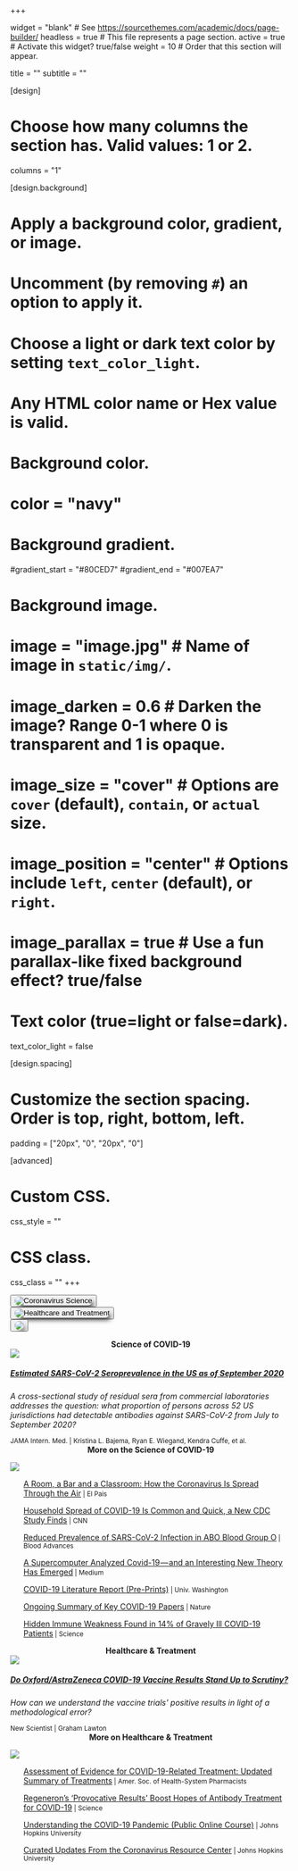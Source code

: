 +++

widget = "blank"  # See https://sourcethemes.com/academic/docs/page-builder/
headless = true  # This file represents a page section.
active = true  # Activate this widget? true/false
weight = 10  # Order that this section will appear.

title = ""
subtitle = ""

[design]
  # Choose how many columns the section has. Valid values: 1 or 2.
  columns = "1"

[design.background]
  # Apply a background color, gradient, or image.
  #   Uncomment (by removing `#`) an option to apply it.
  #   Choose a light or dark text color by setting `text_color_light`.
  #   Any HTML color name or Hex value is valid.

  # Background color.
  # color = "navy"
  
  # Background gradient.
  #gradient_start = "#80CED7"
  #gradient_end = "#007EA7"
  
  # Background image.
  # image = "image.jpg"  # Name of image in `static/img/`.
  # image_darken = 0.6  # Darken the image? Range 0-1 where 0 is transparent and 1 is opaque.
  # image_size = "cover"  #  Options are `cover` (default), `contain`, or `actual` size.
  # image_position = "center"  # Options include `left`, `center` (default), or `right`.
  # image_parallax = true  # Use a fun parallax-like fixed background effect? true/false
  
  # Text color (true=light or false=dark).
  text_color_light = false

[design.spacing]
  # Customize the section spacing. Order is top, right, bottom, left.
  padding = ["20px", "0", "20px", "0"]

[advanced]
 # Custom CSS. 
 css_style = ""
 
 # CSS class.
 css_class = ""
+++

<script src="https://raw.githubusercontent.com/dickansj/MasterYourPPE/master/assets/js/newsCollapse.js"></script>

<div class="container" style="min-width: 0; min-height: 0">

  <div class="row align-items-center px-0" style="justify-content: space-evenly; min-width: 0; min-height: 0; overflow:hidden; flex-wrap:nowrap">
    <div class="col-xs-3 col-sm-3 col-md-3 col-lg-3 col-xl-3 mb-4 px-0" style="min-width: 0; min-height: 0">
      <button class="btn" type="button" style="min-width: 0" data-toggle="collapse" data-target="#science" role="button" aria-expanded="false" aria-controls="science" onclick="location.href = '#articles';">
        <img class="img-fluid" style="box-shadow: 0.4em 0.5em 0.75em -0.3em; border-radius: 1.7em" src="https://github.com/dickansj/MasterYourPPE/blob/master/assets/images/news/covid-science.png?raw=true" alt="Coronavirus Science">
      </button>
    </div>
    <div class="col-xs-3 col-sm-3 col-md-3 col-lg-3 col-xl-3 mb-4 px-0" style="min-width: 0; min-height: 0">
      <button class="btn" type="button" style="min-width: 0" data-toggle="collapse" data-target="#healthcare" role="button" aria-expanded="false" aria-controls="healthcare" onclick="location.href = '#articles';">
        <img class="img-fluid" style="box-shadow: 0.4em 0.5em 0.75em -0.3em; border-radius: 1.7em" src="https://github.com/dickansj/MasterYourPPE/blob/master/assets/images/news/covid-healthcare.png?raw=true" alt="Healthcare and Treatment">
      </button>
    </div>
    <div class="col-xs-3 col-sm-3 col-md-3 col-lg-3 col-xl-3 mb-4 px-0" style="min-width: 0; min-height: 0">
      <button class="btn" type="button" style="min-width: 0" onclick="window.open('https://covid19.who.int/','_blank');">
        <img class="img-fluid" style="box-shadow: 0.4em 0.5em 0.75em -0.3em; border-radius: 1.7em" src="https://github.com/dickansj/MasterYourPPE/blob/master/assets/images/news/who-dashboard.png?raw=true alt="WHO Coronavirus Dashboard">
      </button>
    </div>
  </div>

  <p><a id="articles"></a></p>

  <div class="collapse show" id="science">
    <div class="row align-items-center justify-content-around">
      <div class="col-xs-12 col-sm-12 col-md-9 col-lg-9 col-xl-8 my-4">
        <div class="card">
          <div class="card-header lead" style="font-weight: bold; text-align: center">Science of COVID-19</div>
          <a href="https://jamanetwork.com/journals/jamainternalmedicine/fullarticle/2773576" target="_blank">
            <img class="card-img-top" src="https://cdn.jamanetwork.com/ama/content_public/journal/intemed/0/ioi200107f1_1606151044.56634.png?Expires=2147483647&Signature=YTLOWXHTgdfP7xO4DEK8AgV-5ULY--PqaNlabv1J4vbNNGg-xtgEbAJd7yM54CBXcSyvyARyqDbq3l~mDej1K9TiTpSkL7vKU18REQ7KjCUyYSzPBM64P8dWgC~~~1auuv4IkzqXQK-3cXRbxSbUMjZ7ZWiD8i4Ebof7-izZmNn3KzD9zvBkncbOw9GuuYCKLAItybc8sYFgZAR~kI84LPcXqxBWXiYisjnqogH6MTRqTN~NliGRuBH0dlxHhychBOQiAq0K5EmfU6OQNklEs3AXtZz9HDVoEwNg5fKJROSjBz893aQeZzre4zVW~rH6D2~JfrnwoNHrGdM~A9AJjQ__&Key-Pair-Id=APKAIE5G5CRDK6RD3PGA">
          </a>
          <div class="card-body">
            <a href="https://jamanetwork.com/journals/jamainternalmedicine/fullarticle/2773576" target="_blank">
              <h5 class="card-title">Estimated SARS-CoV-2 Seroprevalence in the US as of September 2020</h5>
            </a>
            <p class="card-text text-left" style="font-style: italic">A cross-sectional study of residual sera from commercial laboratories addresses the question: what proportion of persons across 52 US jurisdictions had detectable antibodies against SARS-CoV-2 from July to September 2020?</p>
          </div>
          <div class="card-footer">
            <small class="text-muted">JAMA Intern. Med. | Kristina L. Bajema, Ryan E. Wiegand, Kendra Cuffe, et al.</small>
          </div>
        </div>
      </div>
    </div>
    <div class="row align-items-center justify-content-around">
      <div class="col-xs-12 col-sm-12 col-md-9 col-lg-9 col-xl-8">
        <div class="card">
          <div class="card-header" style="font-weight: bold; text-align: center">More on the Science of COVID-19</div>
          <div class="card-body">
            <p><a href="https://www.masteryourppe.com/#contact"><img src="https://img.shields.io/badge/contributions-welcome-brightgreen.svg?style=flat" class="mx-auto d-block"></a></p>
            <ul><a href="https://english.elpais.com/society/2020-10-28/a-room-a-bar-and-a-class-how-the-coronavirus-is-spread-through-the-air.html" target="_blank">A Room, a Bar and a Classroom: How the Coronavirus Is Spread Through the Air</a><small class="text-muted"> | El Pais</small></ul>
            <ul><a href="https://amp.cnn.com/cnn/2020/10/30/health/household-spread-covid-19-wellness/index.html" target="_blank">Household Spread of COVID-19 Is Common and Quick, a New CDC Study Finds</a><small class="text-muted"> | CNN</small></ul>
            <ul><a href="https://ashpublications.org/bloodadvances/article/4/20/4990/463793" target="_blank">Reduced Prevalence of SARS-CoV-2 Infection in ABO Blood Group O</a><small class="text-muted"> | Blood Advances</small></ul>
            <ul><a href="https://elemental.medium.com/a-supercomputer-analyzed-covid-19-and-an-interesting-new-theory-has-emerged-31cb8eba9d63" target="_blank">A Supercomputer Analyzed Covid-19 — and an Interesting New Theory Has Emerged</a><small class="text-muted"> | Medium</small></ul>
            <ul><a href="https://depts.washington.edu/pandemicalliance/covid-19-literature-report/latest-reports/" target="_blank">COVID-19 Literature Report (Pre-Prints)</a><small class="text-muted"> | Univ. Washington</small></ul>
            <ul><a href="https://www.nature.com/articles/d41586-020-00502-w" target="_blank">Ongoing Summary of Key COVID-19 Papers</a><small class="text-muted"> | Nature</small></ul>
            <ul><a href="https://www.sciencemag.org/news/2020/09/hidden-immune-weakness-found-14-gravely-ill-covid-19-patients" target="_blank">Hidden Immune Weakness Found in 14% of Gravely Ill COVID-19 Patients</a><small class="text-muted"> | Science</small></ul>
          </div>
        </div>
      </div>     
    </div>
  </div>

  <div class="collapse" id="healthcare">
    <div class="row align-items-center justify-content-around">
      <div class="col-xs-12 col-sm-12 col-md-9 col-lg-9 col-xl-8 my-4">
        <div class="card">
          <div class="card-header lead" style="font-weight: bold; text-align: center">Healthcare & Treatment</div>
          <a href="https://www.newscientist.com/article/2261092-do-oxford-astrazeneca-covid-19-vaccine-results-stand-up-to-scrutiny/" target="_blank">
            <img class="card-img-top" src="https://images.newscientist.com/wp-content/uploads/2020/11/27115821/27-nov_vaccine-briefing.jpg?width=800">
          </a>
          <div class="card-body">
            <a href="https://www.newscientist.com/article/2261092-do-oxford-astrazeneca-covid-19-vaccine-results-stand-up-to-scrutiny/" target="_blank">
              <h5 class="card-title">Do Oxford/AstraZeneca COVID-19 Vaccine Results Stand Up to Scrutiny?</h5>
            </a>
            <p class="card-text text-left" style="font-style: italic">How can we understand the vaccine trials' positive results in light of a methodological error?</p>
          </div>
          <div class="card-footer">
            <small class="text-muted">New Scientist | Graham Lawton</small>
          </div>
        </div>
      </div>
    </div>
    <div class="row align-items-center justify-content-around">
      <div class="col-xs-12 col-sm-12 col-md-9 col-lg-9 col-xl-8">
        <div class="card">
          <div class="card-header" style="font-weight: bold; text-align: center">More on Healthcare & Treatment</div>
          <div class="card-body">
            <p><a href="https://www.masteryourppe.com/#contact"><img src="https://img.shields.io/badge/contributions-welcome-brightgreen.svg?style=flat" class="mx-auto d-block"></a></p>
            <ul><a href="https://www.ashp.org/-/media/8CA43C674C6D4335B6A19852843C4052.ashx" target="_blank">Assessment of Evidence for COVID-19-Related Treatment: Updated Summary of Treatments</a><small class="text-muted"> | Amer. Soc. of Health-System Pharmacists</small></ul>            
            <ul><a href="https://www.sciencemag.org/news/2020/09/provocative-results-boost-hopes-antibody-treatment-covid-19" target="_blank">Regeneron’s ‘Provocative Results’ Boost Hopes of Antibody Treatment for COVID-19</a><small class="text-muted"> | Science</small></ul>
            <ul><a href="https://coronavirus.jhu.edu/covid-19-basics/understanding-covid-19" target="_blank">Understanding the COVID-19 Pandemic (Public Online Course)</a><small class="text-muted"> | Johns Hopkins University</small></ul>
            <ul><a href="https://coronavirus.jhu.edu/news" target="_blank">Curated Updates From the Coronavirus Resource Center</a><small class="text-muted"> | Johns Hopkins University</small></ul>
          </div>
        </div>
      </div>     
    </div>
  </div>
  
</div>
